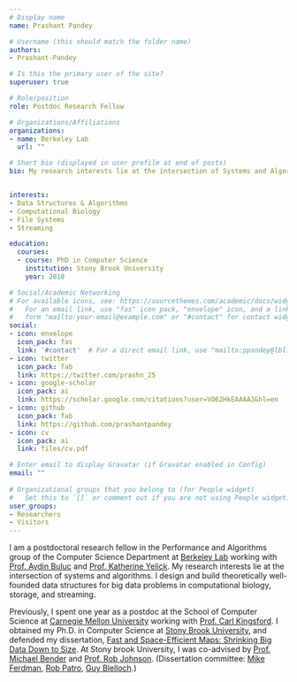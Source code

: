 ```yaml
---
# Display name
name: Prashant Pandey

# Username (this should match the folder name)
authors:
- Prashant-Pandey

# Is this the primary user of the site?
superuser: true

# Role/position
role: Postdoc Research Fellow

# Organizations/Affiliations
organizations:
- name: Berkeley Lab 
  url: ""

# Short bio (displayed in user profile at end of posts)
bio: My research interests lie at the intersection of Systems and Algorithms. I design and build theoretically well-founded data structures for big data problems in computational biology, streaming, and file systems.


interests:
- Data Structures & Algorithms
- Computational Biology
- File Systems
- Streaming

education:
  courses:
  - course: PhD in Computer Science
    institution: Stony Brook University
    year: 2018

# Social/Academic Networking
# For available icons, see: https://sourcethemes.com/academic/docs/widgets/#icons
#   For an email link, use "fas" icon pack, "envelope" icon, and a link in the
#   form "mailto:your-email@example.com" or "#contact" for contact widget.
social:
- icon: envelope
  icon_pack: fas
  link: '#contact'  # For a direct email link, use "mailto:ppandey@lbl.gov".
- icon: twitter
  icon_pack: fab
  link: https://twitter.com/prashn_25
- icon: google-scholar
  icon_pack: ai
  link: https://scholar.google.com/citations?user=VO62HkEAAAAJ&hl=en
- icon: github
  icon_pack: fab
  link: https://github.com/prashantpandey
- icon: cv
  icon_pack: ai
  link: files/cv.pdf

# Enter email to display Gravatar (if Gravatar enabled in Config)
email: ""
  
# Organizational groups that you belong to (for People widget)
#   Set this to `[]` or comment out if you are not using People widget.  
user_groups:
- Researchers
- Visitors
---
```


<!--My current research focuses on building efficient filter data structures for
approximate membership testing and counting. I also work on building
write-optimized data structures for online event-detection problem in streaming
data sets. I am also a member of the team that developed
[BetrFS](http://www.betrfs.org/), an in-kernel file system built on
write-optimized indexes.-->

I am a postdoctoral research fellow in the Performance and Algorithms group of
the Computer Science Department at [Berkeley
Lab](https://crd.lbl.gov/departments/computer-science/PAR/) working with [Prof.
Aydin Buluc](https://people.eecs.berkeley.edu/~aydin/) and [Prof.  Katherine
Yelick](https://people.eecs.berkeley.edu/~yelick/).  My research interests lie
at the intersection of systems and algorithms. I design and build theoretically
well-founded data structures for big data problems in computational biology,
storage, and streaming.

Previously, I spent one year as a postdoc at the School of Computer Science at
[Carnegie Mellon University](https://www.cs.cmu.edu/) working with [Prof. Carl
Kingsford](http://www.cs.cmu.edu/~ckingsf/). I obtained my Ph.D. in Computer
Science at [Stony Brook University](https://www.cs.stonybrook.edu/), and
defended my dissertation, [Fast and Space-Efficient Maps: Shrinking Big Data
Down to Size](files/prashant_pandey_thesis_2018_submitted.pdf). At Stony brook
University, I was co-advised by [Prof. Michael
Bender](http://www3.cs.stonybrook.edu/~bender/) and [Prof. Rob
Johnson](http://www3.cs.stonybrook.edu/~rob/). (Dissertation committee: [Mike
Ferdman](https://compas.cs.stonybrook.edu/~mferdman/), [Rob
Patro](http://www.robpatro.com/redesign/), [Guy
Blelloch](http://www.cs.cmu.edu/~guyb/).)


